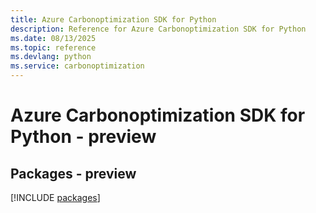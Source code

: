 ```yaml
---
title: Azure Carbonoptimization SDK for Python
description: Reference for Azure Carbonoptimization SDK for Python
ms.date: 08/13/2025
ms.topic: reference
ms.devlang: python
ms.service: carbonoptimization
---
```

# Azure Carbonoptimization SDK for Python - preview
## Packages - preview
[!INCLUDE [packages](carbonoptimization-index.md)]